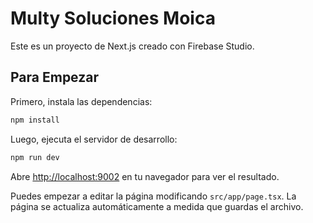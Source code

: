 # Multy Soluciones Moica

Este es un proyecto de Next.js creado con Firebase Studio.

## Para Empezar

Primero, instala las dependencias:

```bash
npm install
```

Luego, ejecuta el servidor de desarrollo:

```bash
npm run dev
```

Abre [http://localhost:9002](http://localhost:9002) en tu navegador para ver el resultado.

Puedes empezar a editar la página modificando `src/app/page.tsx`. La página se actualiza automáticamente a medida que guardas el archivo.